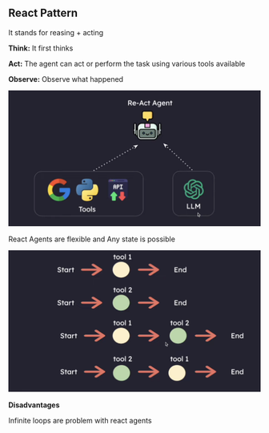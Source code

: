 ## React Pattern 

It stands for reasing + acting

**Think:** It first thinks

**Act:** The agent can act or perform the task using various tools available

**Observe:** Observe what happened

![alt text](images/image-5.png)

React Agents are flexible  and Any state is possible

![alt text](images/image-6.png)


**Disadvantages**

Infinite loops are problem with react agents

